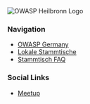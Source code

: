 <img src="./assets/owasp_heilbronn_logo.jpg" alt="OWASP Heilbronn Logo" style="max-width:70%; height:auto;">

### Navigation
* [OWASP Germany](/www-chapter-germany/)
* [Lokale Stammtische](/www-chapter-germany/stammtische/#lokale-stammtische)
* [Stammtisch FAQ](/www-chapter-germany/stammtische/#stammtisch-faq)

### Social Links
* [Meetup](https://www.meetup.com/owasp-heilbronn-chapter/)


